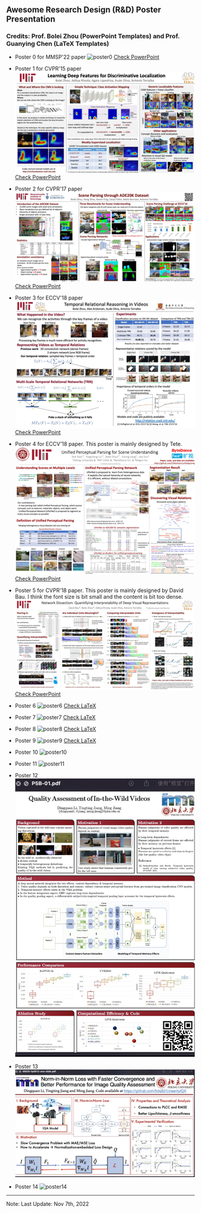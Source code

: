 ## Awesome Research Design (R&D) Poster Presentation
### Credits: Prof. Bolei Zhou (PowerPoint Templates) and Prof. Guanying Chen (LaTeX Templates)

* Poster 0 for MMSP'22 paper
![poster0](https://user-images.githubusercontent.com/31528604/198813122-c23a9224-2d92-446e-af4d-1656c5797918.png)
[Check PowerPoint](NLNet_Poster_PowerPoint/NLNet_Poster.pptx?raw=true)

* Poster 1 for CVPR'15 paper
![poster1](poster_cvpr15_CAM_PowerPoint/poster_cvpr15_CAM.jpg)
[Check PowerPoint](poster_cvpr15_CAM_PowerPoint/poster_cvpr15_CAM.pptx?raw=true)

* Poster 2 for CVPR'17 paper
![poster2](poster_cvpr17_ade20k_PowerPoint/poster_cvpr17_ade20k.jpg)
[Check PowerPoint](poster_cvpr17_ade20k_PowerPoint/poster_cvpr17_ade20k.pptx?raw=true)

* Poster 3 for ECCV'18 paper
![poster3](poster_eccv18_trn_PowerPoint/poster_eccv18_trn.jpg)
[Check PowerPoint](poster_eccv18_trn_PowerPoint/poster_eccv18_trn.pptx?raw=true)

* Poster 4 for ECCV'18 paper. This poster is mainly designed by Tete. 
![poster4](poster_eccv18_upernet_PowerPoint/poster_eccv18_upernet.jpg)
[Check PowerPoint](poster_eccv18_upernet_PowerPoint/poster_eccv18_upernet.pptx?raw=true)

* Poster 5 for CVPR'18 paper. This poster is mainly designed by David Bau. I think the font size is bit small and the content is bit too dense.
![poster5](poster_cvpr18_netdissect_PowerPoint/poster_cvpr18_netdissect.jpg)
[Check PowerPoint](poster_cvpr18_netdissect_PowerPoint/poster_cvpr18_netdissect.pptx)

* Poster 6
![poster6](https://user-images.githubusercontent.com/31528604/198813172-b43ffd64-a57a-437a-9a99-4922b0645fbb.png)
[Check LaTeX](https://github.com/SuperBruceJia/Poster_Template/tree/main/DeepHDRVideo_Poster_LaTeX)

* Poster 7
![poster7](https://user-images.githubusercontent.com/31528604/198813248-54daca74-0130-4d98-9a3c-adfc2d829db8.png)
[Check LaTeX](https://github.com/SuperBruceJia/Poster_Template/tree/main/PS-FCN_Poster_LaTeX)

* Poster 8
![poster8](https://user-images.githubusercontent.com/31528604/198813267-fc477b51-f971-44d3-bf86-692965d01cc1.png)
[Check LaTeX](https://github.com/SuperBruceJia/Poster_Template/tree/main/SDPS-Net_Poster_LaTeX)

* Poster 9
![poster9](https://user-images.githubusercontent.com/31528604/198813294-1bf30b66-fcbd-4e0b-9851-6a1b3086773c.png)
[Check LaTeX](https://github.com/SuperBruceJia/Poster_Template/tree/main/TOM-Net_Poster_LaTeX)

* Poster 10
![poster10](Others/Poster_10.png)

* Poster 11
![poster11](Others/Poster_11.png)

* Poster 12
![poster12](Others/Poster_12.jpeg)

* Poster 13
![poster13](Others/Poster_13.jpeg)

* Poster 14
![poster14](https://user-images.githubusercontent.com/31528604/200243126-de9c7aad-2cde-4783-9bf7-95ca7b152123.png)

---
Note: Last Update: Nov 7th, 2022
